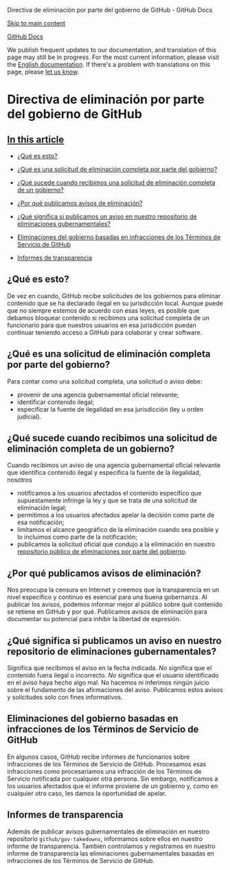 Directiva de eliminación por parte del gobierno de GitHub - GitHub Docs

[Skip to main content](#main-content)

[](/es)[GitHub Docs](/es)

We publish frequent updates to our documentation, and translation of this page may still be in progress. For the most current information, please visit the [English documentation](/en). If there's a problem with translations on this page, please [let us know](https://github.com/contact?form[subject]=translation%20issue%20on%20docs.github.com&form[comments]=).

Directiva de eliminación por parte del gobierno de GitHub
==========

[In this article](/site-policy/other-site-policies/github-government-takedown-policy#in-this-article)
----------

* [¿Qué es esto?](#what-is-this)

* [¿Qué es una solicitud de eliminación completa por parte del gobierno?](#what-is-a-complete-government-takedown-request)

* [¿Qué sucede cuando recibimos una solicitud de eliminación completa de un gobierno?](#what-happens-when-we-receive-a-complete-takedown-request-from-a-government)

* [¿Por qué publicamos avisos de eliminación?](#why-do-we-publicly-post-takedown-notices)

* [¿Qué significa si publicamos un aviso en nuestro repositorio de eliminaciones gubernamentales?](#what-does-it-mean-if-we-post-a-notice-in-our-gov-takedowns-repository)

* [Eliminaciones del gobierno basadas en infracciones de los Términos de Servicio de GitHub](#government-takedowns-based-on-violations-of-githubs-terms-of-service)

* [Informes de transparencia](#transparency-reporting)

[](#what-is-this)¿Qué es esto?
----------

De vez en cuando, GitHub recibe solicitudes de los gobiernos para eliminar contenido que se ha declarado ilegal en su jurisdicción local. Aunque puede que no siempre estemos de acuerdo con esas leyes, es posible que debamos bloquear contenido si recibimos una solicitud completa de un funcionario para que nuestros usuarios en esa jurisdicción puedan continuar teniendo acceso a GitHub para colaborar y crear software.

[](#what-is-a-complete-government-takedown-request)¿Qué es una solicitud de eliminación completa por parte del gobierno?
----------

Para contar como una solicitud completa, una solicitud o aviso debe:

* provenir de una agencia gubernamental oficial relevante;
* identificar contenido ilegal;
* especificar la fuente de ilegalidad en esa jurisdicción (ley u orden judicial).

[](#what-happens-when-we-receive-a-complete-takedown-request-from-a-government)¿Qué sucede cuando recibimos una solicitud de eliminación completa de un gobierno?
----------

Cuando recibimos un aviso de una agencia gubernamental oficial relevante que identifica contenido ilegal y especifica la fuente de la ilegalidad, nosotros

* notificamos a los usuarios afectados el contenido específico que supuestamente infringe la ley y que se trata de una solicitud de eliminación legal;
* permitimos a los usuarios afectados apelar la decisión como parte de esa notificación;
* limitamos el alcance geográfico de la eliminación cuando sea posible y lo incluimos como parte de la notificación;
* publicamos la solicitud oficial que condujo a la eliminación en nuestro [repositorio público de eliminaciones por parte del gobierno](https://github.com/github/gov-takedowns).

[](#why-do-we-publicly-post-takedown-notices)¿Por qué publicamos avisos de eliminación?
----------

Nos preocupa la censura en Internet y creemos que la transparencia en un nivel específico y continuo es esencial para una buena gobernanza. Al publicar los avisos, podemos informar mejor al público sobre qué contenido se retiene en GitHub y por qué. Publicamos avisos de eliminación para documentar su potencial para inhibir la libertad de expresión.

[](#what-does-it-mean-if-we-post-a-notice-in-our-gov-takedowns-repository)¿Qué significa si publicamos un aviso en nuestro repositorio de eliminaciones gubernamentales?
----------

Significa que recibimos el aviso en la fecha indicada. *No* significa que el contenido fuera ilegal o incorrecto. *No* significa que el usuario identificado en el aviso haya hecho algo mal. No hacemos ni inferimos ningún juicio sobre el fundamento de las afirmaciones del aviso. Publicamos estos avisos y solicitudes solo con fines informativos.

[](#government-takedowns-based-on-violations-of-githubs-terms-of-service)Eliminaciones del gobierno basadas en infracciones de los Términos de Servicio de GitHub
----------

En algunos casos, GitHub recibe informes de funcionarios sobre infracciones de los Términos de Servicio de GitHub. Procesamos esas infracciones como procesaríamos una infracción de los Términos de Servicio notificada por cualquier otra persona. Sin embargo, notificamos a los usuarios afectados que el informe proviene de un gobierno y, como en cualquier otro caso, les damos la oportunidad de apelar.

[](#transparency-reporting)Informes de transparencia
----------

Además de publicar avisos gubernamentales de eliminación en nuestro repositorio `github/gov-takedowns`, informamos sobre ellos en nuestro informe de transparencia. También controlamos y registramos en nuestro informe de transparencia las eliminaciones gubernamentales basadas en infracciones de los Términos de Servicio de GitHub.
